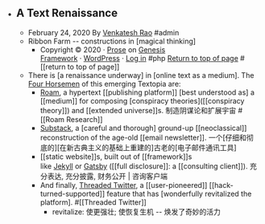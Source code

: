 - ## A Text Renaissance
    - February 24, 2020 By [Venkatesh Rao](https://www.ribbonfarm.com/author/admin/) #admin
    - Ribbon Farm -- constructions in [magical thinking] 
        - Copyright © 2020 · [Prose](http://www.studiopress.com/themes/prose) on [Genesis Framework](https://www.studiopress.com/) · [WordPress](https://wordpress.org/) · [Log in](https://www.ribbonfarm.com/wp-login.php) #php
[Return to top of page](https://www.ribbonfarm.com/2020/02/24/a-text-renaissance/#wrap) #[[return to top of page]]
    - There is [a renaissance underway] in [online text as a medium]. The [Four Horsemen]([[horsemen]]) of this emerging Textopia are:
        - [Roam](https://roamresearch.com/), a hypertext [[publishing platform]] [best understood as] a [[medium]] for composing [conspiracy theories]([[conspiracy theory]]) and [[extended universe]]s. 制造阴谋论和扩展宇宙 #[[Roam Research]]
        - [Substack](https://substack.com/), a [careful and thorough] ground-up [[neoclassical]] reconstruction of the age-old [[email newsletter]]. 一个[仔细和彻底的][在新古典主义的基础上重建的]古老的[电子邮件通讯工具]
        - [[static website]]s, built out of [[framework]]s like [Jekyll](https://jekyllrb.com/) or [Gatsby](http://gatsbyjs.org/) ([[full disclosure]]: a [[consulting client]]). 充分表达, 充分披露, 财务公开 | 咨询客户端
        - And finally, [Threaded Twitter](https://twitter.com/vgr/status/1205983999274840064), a [[user-pioneered]] [[hack-turned-supported]] feature that has [wonderfully revitalized the platform]. #[[Threaded Twitter]]
            - revitalize: 使更强壮; 使恢复生机 -- 焕发了奇妙的活力
